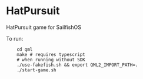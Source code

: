 # HatPursuit
HatPursuit game for SailfishOS

To run:

        cd qml
        make # requires typescript
        # when running without SDK
        ./use-fakefish.sh && export QML2_IMPORT_PATH=.
        ./start-game.sh
